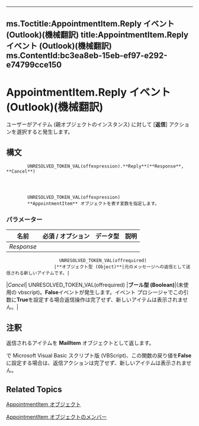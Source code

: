 

---
ms.Toctitle:AppointmentItem.Reply イベント (Outlook)(機械翻訳)
title:AppointmentItem.Reply イベント (Outlook)(機械翻訳)
ms.ContentId:bc3ea8eb-15eb-ef97-e292-e74799cce150
---
# AppointmentItem.Reply イベント (Outlook)(機械翻訳)




ユーザーがアイテム (親オブジェクトのインスタンス) に対して [**返信**] アクションを選択すると発生します。

## 構文

            UNRESOLVED_TOKEN_VAL(offexpression).**Reply**(**Response**, **Cancel**)




            UNRESOLVED_TOKEN_VAL(offexpression)
            **AppointmentItem** オブジェクトを表す変数を指定します。

### パラメーター

|**名前**|**必須 / オプション**|**データ型**|**説明**|
|---|---|---|---|
|*Response*|
                        UNRESOLVED_TOKEN_VAL(offrequired)
                      |**オブジェクト型 (Object)**|元のメッセージへの返信として送信される新しいアイテムです。|
|*Cancel*|
                        UNRESOLVED_TOKEN_VAL(offrequired)
                      |**ブール型 (Boolean)**|(未使用の vbscript)。**False**イベントが発生します。イベント プロシージャでこの引数に**True**を設定する場合返信操作は完了せず、新しいアイテムは表示されません。|





## 注釈
返信されるアイテムを **MailItem** オブジェクトとして返します。



で Microsoft Visual Basic スクリプト版 (VBScript)、この関数の戻り値を**False**に設定する場合は、返信アクションは完了せず、新しいアイテムは表示されません。



## Related Topics

[AppointmentItem オブジェクト](204a409d-654e-27aa-643a-8344c631b82d.md)

[AppointmentItem オブジェクトのメンバー](c72c459d-6d3c-7a05-aa4a-b1b767ddc0b2.md)




